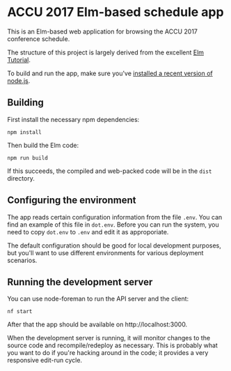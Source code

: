 # ACCU 2017 Elm-based schedule app

This is an Elm-based web application for browsing the ACCU 2017 conference
schedule.

The structure of this project is largely derived from the
excellent [Elm Tutorial](https://www.elm-tutorial.org/).

To build and run the app, make sure
you've
[installed a recent version of node.js](https://docs.npmjs.com/getting-started/installing-node).

## Building

First install the necessary npm dependencies:
```
npm install
```

Then build the Elm code:
```
npm run build
```

If this succeeds, the compiled and web-packed code will be in the `dist`
directory.

## Configuring the environment

The app reads certain configuration information from the file `.env`. You can
find an example of this file in `dot.env`. Before you can run the system, you
need to copy `dot.env` to `.env` and edit it as approporiate.

The default configuration should be good for local development purposes, but
you'll want to use different environments for various deployment scenarios.

## Running the development server

You can use node-foreman to run the API server and the client:
```
nf start
```

After that the app should be available on http://localhost:3000.

When the development server is running, it will monitor changes to the source
code and recompile/redeploy as necessary. This is probably what you want to do
if you're hacking around in the code; it provides a very responsive edit-run
cycle.
